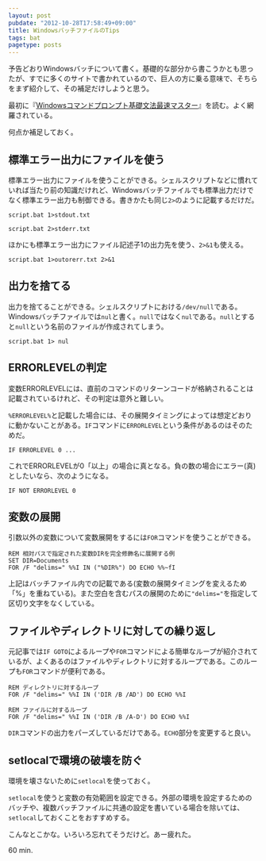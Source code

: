 ```yaml
---
layout: post
pubdate: "2012-10-28T17:58:49+09:00"
title: WindowsバッチファイルのTips
tags: bat
pagetype: posts
---
```

予告どおりWindowsバッチについて書く。基礎的な部分から書こうかとも思ったが、すでに多くのサイトで書かれているので、巨人の方に乗る意味で、そちらをまず紹介して、その補足だけしようと思う。

最初に『[Windowsコマンドプロンプト基礎文法最速マスター](http://windows.g.hatena.ne.jp/cx20/20100203/p1)』を読む。よく網羅されている。

何点か補足しておく。

## 標準エラー出力にファイルを使う

標準エラー出力にファイルを使うことができる。シェルスクリプトなどに慣れていれば当たり前の知識だけれど、Windowsバッチファイルでも標準出力だけでなく標準エラー出力も制御できる。書きかたも同じ`2>`のように記載するだけだ。

    script.bat 1>stdout.txt

    script.bat 2>stderr.txt

ほかにも標準エラー出力にファイル記述子1の出力先を使う、`2>&1`も使える。

    script.bat 1>outorerr.txt 2>&1

## 出力を捨てる

出力を捨てることができる。シェルスクリプトにおける`/dev/null`である。Windowsバッチファイルでは`nul`と書く。`null`ではなく`nul`である。`null`とすると`null`という名前のファイルが作成されてしまう。

    script.bat 1> nul

## ERRORLEVELの判定

変数ERRORLEVELには、直前のコマンドのリターンコードが格納されることは記載されているけれど、その判定は意外と難しい。

`%ERRORLEVEL%`と記載した場合には、その展開タイミングによっては想定どおりに動かないことがある。`IF`コマンドに`ERRORLEVEL`という条件があるのはそのためだ。

    IF ERRORLEVEL 0 ...

これでERRORLEVELが0「以上」の場合に真となる。負の数の場合にエラー(真)としたいなら、次のようになる。

    IF NOT ERRORLEVEL 0

## 変数の展開

引数以外の変数について変数展開をするには`FOR`コマンドを使うことができる。

    REM 相対パスで指定された変数DIRを完全修飾名に展開する例
    SET DIR=Documents
    FOR /F "delims=" %%I IN ("%DIR%") DO ECHO %%~fI

上記はバッチファイル内での記載である(変数の展開タイミングを変えるため「%」を重ねている)。また空白を含むパスの展開のために`"delims="`を指定して区切り文字をなくしている。

## ファイルやディレクトリに対しての繰り返し

元記事では`IF GOTO`によるループや`FOR`コマンドによる簡単なループが紹介されているが、よくあるのはファイルやディレクトリに対するループである。このループも`FOR`コマンドが便利である。

    REM ディレクトリに対するループ
    FOR /F "delims=" %%I IN ('DIR /B /AD') DO ECHO %%I

    REM ファイルに対するループ
    FOR /F "delims=" %%I IN ('DIR /B /A-D') DO ECHO %%I

`DIR`コマンドの出力をパーズしているだけである。`ECHO`部分を変更すると良い。

## setlocalで環境の破壊を防ぐ

環境を壊さないために`setlocal`を使っておく。

`setlocal`を使うと変数の有効範囲を設定できる。外部の環境を設定するためのバッチや、複数バッチファイルに共通の設定を書いている場合を除いては、`setlocal`しておくことをおすすめする。

こんなとこかな。いろいろ忘れてそうだけど。あー疲れた。

60 min.

